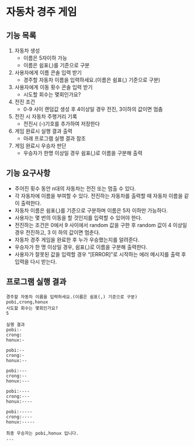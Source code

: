 # 자동차 경주 게임
## 기능 목록
1. 자동차 생성
   - 이름은 5자이하 가능
   - 이름은 쉽표(,)를 기준으로 구분
2. 사용자에게 이름 콘솔 입력 받기
   - 경주할 자동차 이름을 입력하세요.(이름은 쉼표(,) 기준으로 구분)
3. 사용자에게 이동 횟수 콘솔 입력 받기
   - 시도할 회수는 몇회인가요?
4. 전진 조건
   - 0-9 사이 랜덤값 생성 후 4이상일 경우 전진, 3이하의 값이면 멈춤
5. 전진 시 자동차 주행거리 기록
   - 전진시 (-)기호를 추가하여 저장한다
6. 게임 완료시 실행 결과 출력
   - 아래 프로그램 실행 결과 참조
5. 게임 완료시 우승자 판단
   - 우승자가 한명 이상일 경우 쉼표(,)로 이름을 구분해 출력


## 기능 요구사항
- 주어진 횟수 동안 n대의 자동차는 전진 또는 멈출 수 있다.
- 각 자동차에 이름을 부여할 수 있다. 전진하는 자동차를 출력할 때 자동차 이름을 같이 출력한다.
- 자동차 이름은 쉼표(,)를 기준으로 구분하며 이름은 5자 이하만 가능하다.
- 사용자는 몇 번의 이동을 할 것인지를 입력할 수 있어야 한다.
- 전진하는 조건은 0에서 9 사이에서 random 값을 구한 후 random 값이 4 이상일 경우 전진하고, 3 이 하의 값이면 멈춘다.
- 자동차 경주 게임을 완료한 후 누가 우승했는지를 알려준다.
- 우승자가 한 명 이상일 경우, 쉼표(,)로 이름을 구분해 출력한다.
- 사용자가 잘못된 값을 입력할 경우 “[ERROR]”로 시작하는 에러 메시지를 출력 후 입력을 다시 받는다.


## 프로그램 실행 결과
```
경주할 자동차 이름을 입력하세요.(이름은 쉼표(,) 기준으로 구분)
pobi,crong,honux
시도할 회수는 몇회인가요?
5

실행 결과
pobi:-
crong:
honux:-

pobi:--
crong:-
honux:--

pobi:---
crong:--
honux:---

pobi:----
crong:---
honux:----

pobi:-----
crong:----
honux:-----

최종 우승자는 pobi,honux 입니다.
...
```